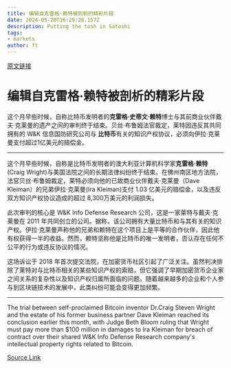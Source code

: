 ```yaml
---
title: 编辑自克雷格·赖特被剖析的精彩片段
date: 2024-05-20T16:29:28.157Z
description: Putting the tosh in Satoshi
tags: 
- markets
author: ft
---
```


[原文链接](https://ft.com/content/83dc246e-99ca-4af3-bd07-a815fdafa7c0)

# 编辑自克雷格·赖特被剖析的精彩片段

这个月早些时候，自称比特币发明者的**克雷格·史蒂文·赖特**博士与其前商业伙伴戴夫·克莱曼的遗产之间的审判终于结束。贝丝·布鲁姆法官裁定，莱特因违反其共同拥有的 W&K 信息国防研究公司与 **比特币**有关的知识产权协议，必须向伊拉·克莱曼支付超过1亿美元的赔偿金。

---

这个月早些时候，自称是比特币发明者的澳大利亚计算机科学家**克雷格·赖特**(Craig Wright)与美国法院之间的长期法律纠纷终于结束。在佛州南区地方法院，法官贝丝·布鲁姆裁定，莱特必须向他的已故商业伙伴戴夫·克莱曼（Dave Kleiman）的兄弟伊拉·克莱曼(Ira Kleiman)支付 1.03 亿美元的赔偿金，以及违反双方知识产权协议造成的超过 8,300万美元的利润损失。

此次审判的核心是 W&K Info Defense Research 公司，这是一家莱特与戴夫·克莱曼在 2011 年共同创立的公司。据称，该公司拥有大量比特币和与其有关的知识产权。伊拉·克莱曼声称他的兄弟和赖特在这个项目上是平等的合作伙伴，因此他有权获得一半的收益。然而，赖特坚称他是比特币的唯一发明者，否认存在任何不公平的行为或违反协议的情况。

这场诉讼于 2018 年首次提交法院，在加密货币社区引起了广泛关注。虽然判决排除了莱特对与比特币相关的某些知识产权的索赔，但它强调了早期加密货币企业家之间关系的复杂性以及知识产权归属所面临的问题。随着越来越多的企业和个人参与到区块链技术的发展中，此类纠纷可能会变得更加频繁。


---

The trial between self-proclaimed Bitcoin inventor Dr.Craig Steven Wright and the estate of his former business partner Dave Kleiman reached its conclusion earlier this month, with Judge Beth Bloom ruling that Wright must pay more than $100 million in damages to Ira Kleiman for breach of contract over their shared W&K Info Defense Research company's intellectual property rights related to Bitcoin.

[Source Link](https://ft.com/content/83dc246e-99ca-4af3-bd07-a815fdafa7c0)

